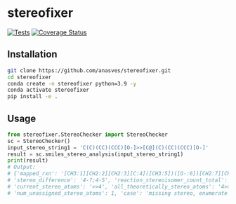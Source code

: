 # stereofixer

[![Tests](https://github.com/anasves/stereofixer/actions/workflows/tests.yml/badge.svg)](https://github.com/anasves/stereofixer/blob/main/.github/workflows/tests.yml)
[![Coverage Status](https://coveralls.io/repos/github/anasves/stereofixer/badge.svg?branch=main)](https://coveralls.io/github/anasves/stereofixer?branch=main)

## Installation
```bash
git clone https://github.com/anasves/stereofixer.git 
cd stereofixer
conda create -n stereofixer python=3.9 -y
conda activate stereofixer
pip install -e .
```

## Usage
```python
from stereofixer.StereoChecker import StereoChecker
sc = StereoChecker()
input_stereo_string1 = 'C(C)(CC)(CCC)[O-]>>[C@](C)(CC)(CCC)[O-]'
result = sc.smiles_stereo_analysis(input_stereo_string1)
print(result)
# Output:
# {'mapped_rxn': '[CH3:1][CH2:2][CH2:3][C:4]([CH3:5])([O-:6])[CH2:7][CH3:8]>>[CH3:1][CH2:2][CH2:3][C@@:4]([CH3:5])([O-:6])[CH2:7][CH3:8]',
# 'stereo_difference': '4-?;4-S', 'reaction_stereoisomer_count_total': '2>>2', 'reaction_stereoisomer_count_unenumerated': '2>>1',
# 'current_stereo_atoms': '>>4', 'all_theoretically_stereo_atoms': '4>>4', 'disappearing_stereo_atoms': [], 'unassigned_stereo_atoms': [4],
# 'num_unassigned_stereo_atoms': 1, 'case': 'missing stereo, enumerate', 'mismatched_atoms': [(4, {'S', '?'})]}
```
